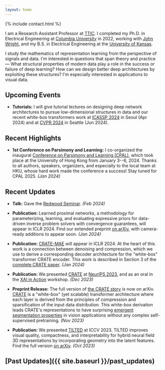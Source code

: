 ```yaml
---
layout: home
---
```


{% include contact.html %}

I am a Research Assistant Professor at [TTIC](https://ttic.edu). I completed
my Ph.D. in Electrical Engineering at [Columbia
University](https://ee.columbia.edu) in 2022, working with [John
Wright](http://www.columbia.edu/~jw2966/), and my B.S. in Electrical
Engineering at the [University of Kansas](https://eecs.ku.edu).

I study the mathematics of representation learning from the
perspective of signals and data. I'm interested in questions that span theory
and practice &mdash; What structural properties of modern data play a role in the
success or failure of deep learning? How can we design better deep
architectures by exploiting these structures? I'm especially interested in
applications to visual data.

## Upcoming Events

- **Tutorials:** I will give tutorial lectures on designing deep
  network architectures to pursue low-dimensional structures in data and our
  recent white-box transformers work at [ICASSP
  2024](https://cmsworkshops.com/ICASSP2024/tutorials.php#tut25) in Seoul (Apr 2024) and at [CVPR 2024](https://cvpr2024-tutorial-low-dim-models.github.io) in Seattle (Jun 2024).

## Recent Highlights

- **1st Conference on Parsimony and Learning:** I co-organized the inaugural [Conference on
  Parsimony and Learning (CPAL)](https://cpal.cc), which took place at the
  University of Hong Kong from January 3--6, 2024. Thanks to all authors,
  speakers, organizers, and especially to the local team at HKU, whose hard
  work made the conference a success! Stay tuned for CPAL 2025. _(Jan 2024)_

## Recent Updates

- **Talk:** Gave the [Redwood
  Seminar](https://redwood.berkeley.edu/seminars/sam-buchanan-feb-2024/). _(Feb 2024)_

- **Publication:** Learned proximal networks, a methodology for
  parameterizing, learning, and evaluating expressive priors for data-driven inverse
  problem solvers with convergence guarantees, will appear in ICLR 2024.
  Find our extended preprint [on arXiv](https://arxiv.org/abs/2310.14344), with
  camera-ready additions to appear soon. _(Jan 2024)_

- **Publication:** [CRATE-MAE](https://ma-lab-berkeley.github.io/CRATE/) will
  appear in ICLR 2024. At the heart of this work is a connection between
  denoising and compression, which we use to derive a corresponding decoder
  architecture for the "white-box" transformer CRATE encoder. This work is
  described in Section 3 of the [complete CRATE
  paper](https://arxiv.org/abs/2311.13110). _(Jan 2024)_

- **Publication:** We presented [CRATE](https://ma-lab-berkeley.github.io/CRATE/) at [NeurIPS
  2023](https://neurips.cc/virtual/2023/poster/71567), and as an oral in the
  [XAI in Action](https://neurips.cc/virtual/2023/75163) workshop. _(Dec 2023)_

- **Preprint Release:** The full version of [the CRATE
  story](http://arxiv.org/abs/2311.13110) is now on arXiv.
  [CRATE](https://ma-lab-berkeley.github.io/CRATE/) is a "white-box" (yet
  scalable) transformer architecture where each layer is derived from the
  principles of compression and sparsification of the input data distribution.
  This white-box derivation leads CRATE's representations to have surprising
  [emergent segmentation properties](https://arxiv.org/abs/2308.16271) in
  vision applications without any complex self-supervised pretraining. _(Nov 2023)_

- **Publication:** We presented [TILTED](https://brentyi.github.io/tilted/) at
  ICCV 2023. TILTED improves visual quality, compactness, and interpretability
  for hybrid neural field 3D representations by incorporating geometry into the
  latent features. Find the full version [on arXiv](https://arxiv.org/abs/2308.15461). _(Oct 2023)_

## [Past Updates]({{ site.baseurl }}/past_updates)
